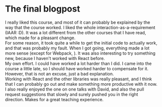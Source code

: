 # The final blogpost
I really liked this course, and most of it can probably be explained by the way that the course worked. I liked the whole interaction-as-a-requirement (IAAR :D). It was a lot different from the other courses that I have read, which made for a pleasant change.  
For some reason, it took quite a while to get the initial code to actually work, and that was probably my fault. When I got going, everything made a lot more sense (except for Webpack, </rant>). It was also interesting to try something new, because I haven't worked with React before.  
My own effort. I could have worked a lot harder than I did. I came into the course a little late, so I should have worked harder to compensate for it. However, that is not an excuse, just a bad explanation.  
Working with React and the other libraries was really pleasant, and I think that I can probably go out and make something more productive with it now.  
I also really enjoyed the one on one talks with David, and also the pull request suggestions that slowly and surely pushed you in the right direction. Makes for a great teaching experience.